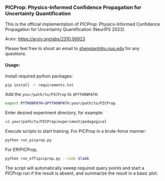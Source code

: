 ### PICProp: Physics-Informed Confidence Propagation for Uncertainty Quantification

This is the official implementation of PICProp: Physics-Informed Confidence Propagation for Uncertainty Quantification 
(NeurIPS 2023).

Arxiv: https://arxiv.org/abs/2310.06923

Please feel free to shoot an email to [shenqianli@u.nus.edu](shenqianli@u.nus.edu) for any questions. 

#### Usage:

Install required python packages:

```bash
pip install -r requirements.txt
```
Add the `your/path/to/PICProp` to `$PYTHONPATH`:

```bash
export PYTHONPATH=$PYTHONPATH:your/path/to/PICProp
```

Enter desired experiment directory, for example:

```bash
cd your/path/to/PICProp/experiment/pedagogical
```

Execute scripts to start training. For PICProp in a brute-force manner:

```bash
python run_picprop.py
```

For EffiPICProp, 

```bash
python run_effipicprop.py --lamb $lamb
```

The script will automatically sweep required query points and start a PICProp run if the result is absent, and summarize
the result in a basic plot.

